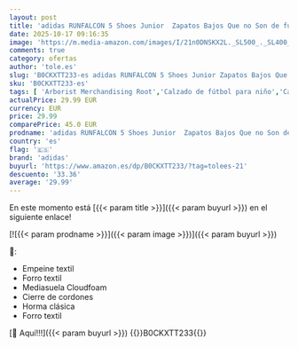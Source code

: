 ```yaml
---
layout: post
title: 'adidas RUNFALCON 5 Shoes Junior  Zapatos Bajos Que no Son de fútbol Unisex Adulto  Core Black/Core Black/Core Black  40 EU'
date: 2025-10-17 09:16:35
image: 'https://m.media-amazon.com/images/I/21n0DNSKX2L._SL500_._SL400_.jpg'
comments: true
category: ofertas
author: 'tole.es'
slug: 'B0CKXTT233-es adidas RUNFALCON 5 Shoes Junior Zapatos Bajos Que no Son...'
sku: 'B0CKXTT233-es'
tags: [ 'Arborist Merchandising Root','Calzado de fútbol para niño','Calzado deportivo para niño','Moda','Moda Niño','Selecciones de moda que son tendencia esta semana','Self Service','Special Features Stores','Wardrobe Essentials','Zapatillas deportivas y de moda para niños','Zapatos de niño','adidas','c8538d25-3af9-48d3-aeff-5f3ce5572a36_0','c8538d25-3af9-48d3-aeff-5f3ce5572a36_1001','c8538d25-3af9-48d3-aeff-5f3ce5572a36_3301','zapatos','🇪🇸', ]
actualPrice: 29.99 EUR
currency: EUR
price: 29.99
comparePrice: 45.0 EUR
prodname: 'adidas RUNFALCON 5 Shoes Junior  Zapatos Bajos Que no Son de fútbol Unisex Adulto  Core Black/Core Black/Core Black  40 EU'
country: 'es'
flag: '🇪🇸'
brand: 'adidas'
buyurl: 'https://www.amazon.es/dp/B0CKXTT233/?tag=tolees-21'
descuento: '33.36'
average: '29.99'
---
```


En este momento está [{{< param title >}}]({{< param buyurl >}}) en el siguiente enlace!

[![{{< param prodname >}}]({{< param image >}})]({{< param buyurl >}})

🔎:

- Empeine textil
- Forro textil
- Mediasuela Cloudfoam
- Cierre de cordones
- Horma clásica
- Forro textil

[🛒 Aquí!!!]({{< param buyurl >}})
{{<world>}}B0CKXTT233{{</world>}}
